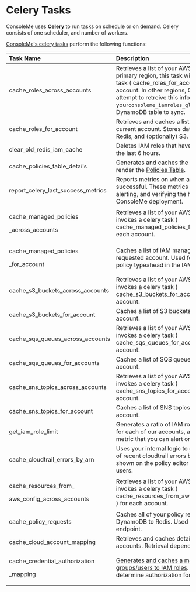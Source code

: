 # Celery Tasks

ConsoleMe uses [**Celery**](https://docs.celeryproject.org/en/stable/getting-started/introduction.html) to run tasks on schedule or on demand. Celery consists of one scheduler, and number of workers.

[ConsoleMe's celery tasks](https://github.com/Netflix/consoleme/blob/master/consoleme/celery/celery_tasks.py#L1338) perform the following functions:

<table>
  <thead>
    <tr>
      <th style="text-align:left">Task Name</th>
      <th style="text-align:left">Description</th>
      <th style="text-align:left">Frequency</th>
    </tr>
  </thead>
  <tbody>
    <tr>
      <td style="text-align:left">cache_roles_across_accounts</td>
      <td style="text-align:left">Retrieves a list of your AWS accounts. In your primary region, this task
        will invoke a celery task ( cache_roles_for_account ) for each account.
        In other regions, ConsoleMe will attempt to retreive this information from
        your<code>consoleme_iamroles_global</code> global DynamoDB table to sync.</td>
      <td
      style="text-align:left">Every 45 minutes</td>
    </tr>
    <tr>
      <td style="text-align:left">cache_roles_for_account</td>
      <td style="text-align:left">Retrieves and caches a list of IAM roles for the current account. Stores
        data in DynamoDB, Redis, and (optionally) S3.</td>
      <td style="text-align:left">On demand</td>
    </tr>
    <tr>
      <td style="text-align:left">clear_old_redis_iam_cache</td>
      <td style="text-align:left">Deletes IAM roles that haven&apos;t been updated in the last 6 hours.</td>
      <td
      style="text-align:left">Every 6 hours</td>
    </tr>
    <tr>
      <td style="text-align:left">cache_policies_table_details</td>
      <td style="text-align:left">Generates and caches the data needed to render the <a href="../feature-videos/policy-management/multi-account-policies-management.md">Policies Table</a>.</td>
      <td
      style="text-align:left">Every 30 minutes</td>
    </tr>
    <tr>
      <td style="text-align:left">report_celery_last_success_metrics</td>
      <td style="text-align:left">Reports metrics on when a celery task was last successful. These metrics
        are useful for alerting, and verifying the health of your ConsoleMe deployment.</td>
      <td
      style="text-align:left">Every minute</td>
    </tr>
    <tr>
      <td style="text-align:left">
        <p>cache_managed_policies</p>
        <p>_across_accounts</p>
      </td>
      <td style="text-align:left">Retrieves a list of your AWS accounts and invokes a celery task ( cache_managed_policies_for_account
        ) for each account.</td>
      <td style="text-align:left">Every 45 minutes</td>
    </tr>
    <tr>
      <td style="text-align:left">
        <p>cache_managed_policies</p>
        <p>_for_account</p>
      </td>
      <td style="text-align:left">Caches a list of IAM managed policies for the requested account. Used
        for the managed policy typeahead in the IAM policy editor.</td>
      <td style="text-align:left">On demand</td>
    </tr>
    <tr>
      <td style="text-align:left">cache_s3_buckets_across_accounts</td>
      <td style="text-align:left">Retrieves a list of your AWS accounts and invokes a celery task ( cache_s3_buckets_for_account
        ) for each account.</td>
      <td style="text-align:left">Every 45 minutes</td>
    </tr>
    <tr>
      <td style="text-align:left">cache_s3_buckets_for_account</td>
      <td style="text-align:left">Caches a list of S3 buckets for the requested account.</td>
      <td style="text-align:left">On demand</td>
    </tr>
    <tr>
      <td style="text-align:left">cache_sqs_queues_across_accounts</td>
      <td style="text-align:left">Retrieves a list of your AWS accounts and invokes a celery task ( cache_sqs_queues_for_account
        ) for each account.</td>
      <td style="text-align:left">Every 45 minutes</td>
    </tr>
    <tr>
      <td style="text-align:left">cache_sqs_queues_for_accounts</td>
      <td style="text-align:left">Caches a list of SQS queues for the requested account.</td>
      <td style="text-align:left">On demand</td>
    </tr>
    <tr>
      <td style="text-align:left">cache_sns_topics_across_accounts</td>
      <td style="text-align:left">Retrieves a list of your AWS accounts and invokes a celery task ( cache_sns_topics_for_account
        ) for each account.</td>
      <td style="text-align:left">Every 45 minutes</td>
    </tr>
    <tr>
      <td style="text-align:left">cache_sns_topics_for_account</td>
      <td style="text-align:left">Caches a list of SNS topics for the requested account.</td>
      <td style="text-align:left">On demand</td>
    </tr>
    <tr>
      <td style="text-align:left">get_iam_role_limit</td>
      <td style="text-align:left">Generates a ratio of IAM roles to max IAM roles for each of our accounts,
        and emits this as a metric that you can alert on.</td>
      <td style="text-align:left">Every 24 hours</td>
    </tr>
    <tr>
      <td style="text-align:left">cache_cloudtrail_errors_by_arn</td>
      <td style="text-align:left">Uses your internal logic to generate a mapping of recent cloudtrail errors
        by ARN. This is shown on the policy editor page to your end-users.</td>
      <td
      style="text-align:left">Every 1 hour</td>
    </tr>
    <tr>
      <td style="text-align:left">
        <p>cache_resources_from_</p>
        <p>aws_config_across_accounts</p>
      </td>
      <td style="text-align:left">Retrieves a list of your AWS accounts and invokes a celery task ( cache_resources_from_aws_config_for_account
        ) for each account.</td>
      <td style="text-align:left">Every 1 Hour</td>
    </tr>
    <tr>
      <td style="text-align:left">cache_policy_requests</td>
      <td style="text-align:left">Caches all of your policy requests from DynamoDB to Redis. Used by the <code>/requests</code> endpoint.</td>
      <td
      style="text-align:left">Every 1 Hour</td>
    </tr>
    <tr>
      <td style="text-align:left">cache_cloud_account_mapping</td>
      <td style="text-align:left">Retrieves and caches details about your AWS accounts. Retrieval depends
        on <a href="../configuration/account-syncing.md">configuration</a>.</td>
      <td
      style="text-align:left">Every 1 Hour</td>
    </tr>
    <tr>
      <td style="text-align:left">
        <p>cache_credential_authorization</p>
        <p>_mapping</p>
      </td>
      <td style="text-align:left"><a href="../configuration/role-credential-authorization/">Generates and caches a mapping of groups/users to IAM roles</a>.
        This is used to determine authorization for role credentials.</td>
      <td style="text-align:left">Every 5 minutes</td>
    </tr>
  </tbody>
</table>

